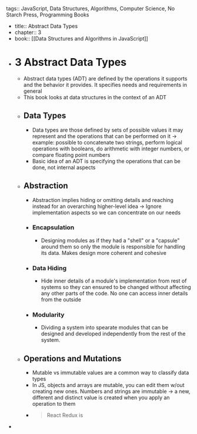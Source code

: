 tags:: JavaScript, Data Structures, Algorithms, Computer Science, No Starch Press, Programming Books

- title:: Abstract Data Types
- chapter:: 3
- book:: [[Data Structures and Algorithms in JavaScript]]
- # 3 Abstract Data Types
	- Abstract data types (ADT) are defined by the operations it supports and the behavior it provides. It specifies needs and requirements in general
	- This book looks at data structures in the context of an ADT
	- ## Data Types
		- Data types are those defined by sets of possible values it may represent and the operations that can be performed on it -> example: possible to concatenate two strings, perform logical operations with booleans, do arithmetic with integer numbers, or compare floating point numbers
		- Basic idea of an ADT is specifying the operations that can be done, not internal aspects
	- ## Abstraction
		- Abstraction implies hiding or omitting details and reaching instead for an overarching higher-level idea -> Ignore implementation aspects so we can concentrate on our needs
		- ### Encapsulation
			- Designing modules as if they had a "shell" or a "capsule" around them so only the module is responsible for handling its data. Makes design more coherent and cohesive
		- ### Data Hiding
			- Hide inner details of a module's implementation from rest of systems so they can ensured to be changed without affecting any other parts of the code. No one can access inner details from the outside
		- ### Modularity
			- Dividing a system into spearate modules that can be designed and developed independently from the rest of the system.
	- ## Operations and Mutations
		- Mutable vs immutable values are a common way to classify data types
		- In JS, objects and arrays are mutable, you can edit them w/out creating new ones. Numbers and strings are immutable -> a new, different and distinct value is created when you apply an operation to them
		- > React Redux is
-